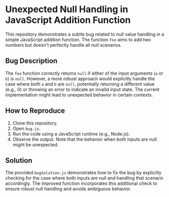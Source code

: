 # Unexpected Null Handling in JavaScript Addition Function

This repository demonstrates a subtle bug related to null value handling in a simple JavaScript addition function. The function `foo` aims to add two numbers but doesn't perfectly handle all null scenarios.

## Bug Description

The `foo` function correctly returns `null` if either of the input arguments (`a` or `b`) is `null`.  However, a more robust approach would explicitly handle the case where *both* `a` and `b` are `null`, potentially returning a different value (e.g., 0) or throwing an error to indicate an invalid input state.  The current implementation might lead to unexpected behavior in certain contexts.

## How to Reproduce

1. Clone this repository.
2. Open `bug.js`.
3. Run the code using a JavaScript runtime (e.g., Node.js).
4. Observe the output.  Note that the behavior when both inputs are null might be unexpected.

## Solution

The provided `bugSolution.js` demonstrates how to fix the bug by explicitly checking for the case where both inputs are null and handling that scenario accordingly.  The improved function incorporates this additional check to ensure robust null handling and avoids ambiguous behavior.
